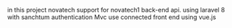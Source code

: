 in this project novatech support for novatech1  back-end api.
using laravel 8 
with sanchtum authentication
Mvc use
connected front end using vue.js

